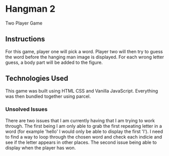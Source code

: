 # Hangman 2

Two Player Game

## Instructions
For this game, player one will pick a word. Player two will then try to guess the word before the hanging man image is displayed. For each wrong letter guess, a body part will be added to the figure.

## Technologies Used
This game was built using HTML CSS and Vanilla JavaScript. Everything was then bundled together using parcel.

### Unsolved Issues
There are two issues that I am currently having that I am trying to work through. The first being I am only able to grab the first repeating letter in a word (for example 'hello' I would only be able to display the first 'l'). I need to find a way to loop through the chosen word and check each indicie and see if the letter appears in other places.  The second issue being able to display when the player has won.
